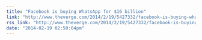 ```yaml
---
title: "Facebook is buying WhatsApp for $16 billion"
link: "http://www.theverge.com/2014/2/19/5427332/facebook-is-buying-whatsapp"
rss_link: "http://www.theverge.com/2014/2/19/5427332/facebook-is-buying-whatsapp"
date: "2014-02-19 02:50:04pm"
---
```

